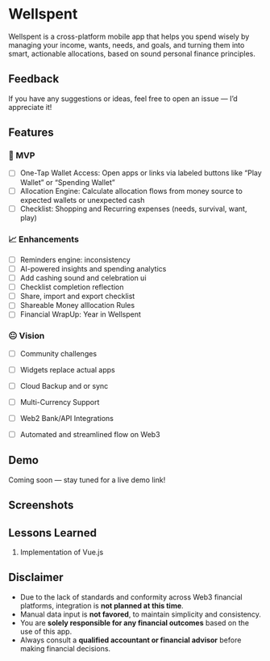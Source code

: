 # Wellspent

Wellspent is a cross-platform mobile app that helps you spend wisely by managing your income, wants, needs, and goals, and turning them into smart, actionable allocations, based on sound personal finance principles.


## Feedback

If you have any suggestions or ideas, feel free to open an issue — I’d appreciate it!


## Features

### 🥇 MVP
- [ ] One-Tap Wallet Access: Open apps or links via labeled buttons like “Play Wallet” or “Spending Wallet”
- [ ] Allocation Engine: Calculate allocation flows from money source to expected wallets or unexpected cash
- [ ] Checklist: Shopping and Recurring expenses (needs, survival, want, play)

### 📈 Enhancements
- [ ] Reminders engine: inconsistency
- [ ] AI-powered insights and spending analytics
- [ ] Add cashing sound and celebration ui
- [ ] Checklist completion reflection
- [ ] Share, import and export checklist
- [ ] Shareable Money alllocation Rules
- [ ] Financial WrapUp: Year in Wellspent

### 😐 Vision
- [ ] Community challenges
- [ ] Widgets replace actual apps 
- [ ] Cloud Backup and or sync
- [ ] Multi-Currency Support
- [ ] Web2 Bank/API Integrations
- [ ] Automated and streamlined flow on Web3


## Demo

Coming soon — stay tuned for a live demo link!



## Screenshots



## Lessons Learned

1. Implementation of Vue.js



## Disclaimer

- Due to the lack of standards and conformity across Web3 financial platforms, integration is **not planned at this time**.
- Manual data input is **not favored**, to maintain simplicity and consistency.
- You are **solely responsible for any financial outcomes** based on the use of this app.
- Always consult a **qualified accountant or financial advisor** before making financial decisions.


